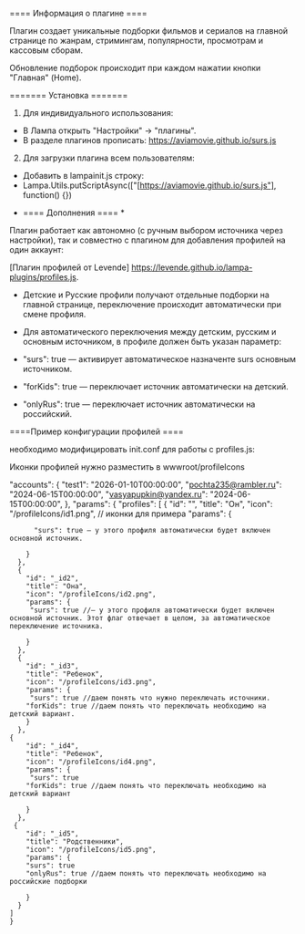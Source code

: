 ==== Информация о плагине ====

Плагин создает уникальные подборки фильмов и сериалов на главной странице по жанрам, стримингам, популярности, просмотрам и кассовым сборам.  

Обновление подборок происходит при каждом нажатии кнопки "Главная" (Home).

======= Установка ======= 

1. Для индивидуального использования:  
- В Лампа открыть "Настройки" → "плагины".  
- В разделе плагинов прописать: https://aviamovie.github.io/surs.js  

2. Для загрузки плагина всем пользователям:  
- Добавить в lampainit.js строку:  
- Lampa.Utils.putScriptAsync(["[https://aviamovie.github.io/surs.js"], function() {})

* ==== Дополнения ==== *

 Плагин работает как автономно (с ручным выбором источника через настройки), так и совместно с плагином для добавления профилей  на один аккаунт:  

[Плагин профилей от Levende]
https://levende.github.io/lampa-plugins/profiles.js.  

- Детские и Русские профили получают отдельные подборки на главной странице, переключение происходит автоматически при смене профиля.  

- Для автоматического переключения между детским, русским и основным источником, в профиле должен быть указан параметр:  
 -  "surs": true — активирует автоматическое назначенте surs основным источником.
- "forKids": true — переключает источник автоматически на детский.
 - "onlyRus": true — переключает источник автоматически на российский.


====Пример конфигурации профилей ====

 необходимо модифицировать init.conf для работы с profiles.js:  

Иконки профилей нужно разместить в wwwroot/profileIcons  


  "accounts": {
    "test1": "2026-01-10T00:00:00",
      "pochta235@rambler.ru": "2024-06-15T00:00:00",
      "vasyapupkin@yandex.ru": "2024-06-15T00:00:00",
    },
"params": {
    "profiles": [
      {
        "id": "",
        "title": "Он",
        "icon": "/profileIcons/id1.png", // иконки для примера
        "params": {
        
          "surs": true — у этого профиля автоматически будет включен основной источник.

        }
      },
      {
        "id": "_id2",
        "title": "Она",
        "icon": "/profileIcons/id2.png",
        "params": {
         "surs": true //— у этого профиля автоматически будет включен основной источник. Этот флаг отвечает в целом, за автоматическое переключение источника.

        }
      },
      {
        "id": "_id3",
        "title": "Ребенок",
        "icon": "/profileIcons/id3.png",
        "params": {
         "surs": true //даем понять что нужно переключать источники.
        "forKids": true //даем понять что переключать необходимо на детский вариант.
        }
      },
    {
        "id": "_id4",
        "title": "Ребенок",
        "icon": "/profileIcons/id4.png",
        "params": {
         "surs": true 
        "forKids": true //даем понять что переключать необходимо на детский вариант
 
        }
      },
     {
        "id": "_id5",
        "title": "Родственники",
        "icon": "/profileIcons/id5.png",
        "params": {
        "surs": true 
        "onlyRus": true //даем понять что переключать необходимо на российские подборки 
 
        }
      }
    ]
    }


